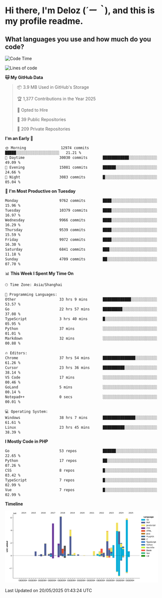 # **Hi there, I'm Deloz (*´ー｀*), and this is my profile readme.**

## **What languages you use and how much do you code?**

<!--START_SECTION:waka-->
![Code Time](http://img.shields.io/badge/Code%20Time-6%2C412%20hrs%2011%20mins-blue)

![Lines of code](https://img.shields.io/badge/From%20Hello%20World%20I%27ve%20Written-54.4%20million%20lines%20of%20code-blue)

**🐱 My GitHub Data** 

> 📦 3.9 MB Used in GitHub's Storage 
 > 
> 🏆 1,377 Contributions in the Year 2025
 > 
> 💼 Opted to Hire
 > 
> 📜 39 Public Repositories 
 > 
> 🔑 209 Private Repositories 
 > 
**I'm an Early 🐤** 

```text
🌞 Morning                12974 commits       █████░░░░░░░░░░░░░░░░░░░░   21.21 % 
🌆 Daytime                30030 commits       ████████████░░░░░░░░░░░░░   49.09 % 
🌃 Evening                15081 commits       ██████░░░░░░░░░░░░░░░░░░░   24.66 % 
🌙 Night                  3083 commits        █░░░░░░░░░░░░░░░░░░░░░░░░   05.04 % 
```
📅 **I'm Most Productive on Tuesday** 

```text
Monday                   9762 commits        ████░░░░░░░░░░░░░░░░░░░░░   15.96 % 
Tuesday                  10379 commits       ████░░░░░░░░░░░░░░░░░░░░░   16.97 % 
Wednesday                9966 commits        ████░░░░░░░░░░░░░░░░░░░░░   16.29 % 
Thursday                 9539 commits        ████░░░░░░░░░░░░░░░░░░░░░   15.59 % 
Friday                   9972 commits        ████░░░░░░░░░░░░░░░░░░░░░   16.30 % 
Saturday                 6841 commits        ███░░░░░░░░░░░░░░░░░░░░░░   11.18 % 
Sunday                   4709 commits        ██░░░░░░░░░░░░░░░░░░░░░░░   07.70 % 
```


📊 **This Week I Spent My Time On** 

```text
🕑︎ Time Zone: Asia/Shanghai

💬 Programming Languages: 
Other                    33 hrs 9 mins       █████████████░░░░░░░░░░░░   53.57 % 
Go                       22 hrs 57 mins      █████████░░░░░░░░░░░░░░░░   37.08 % 
TypeScript               3 hrs 40 mins       █░░░░░░░░░░░░░░░░░░░░░░░░   05.95 % 
Python                   37 mins             ░░░░░░░░░░░░░░░░░░░░░░░░░   01.01 % 
Markdown                 32 mins             ░░░░░░░░░░░░░░░░░░░░░░░░░   00.88 % 

🔥 Editors: 
Chrome                   37 hrs 54 mins      ███████████████░░░░░░░░░░   61.26 % 
Cursor                   23 hrs 36 mins      ██████████░░░░░░░░░░░░░░░   38.14 % 
VS Code                  17 mins             ░░░░░░░░░░░░░░░░░░░░░░░░░   00.46 % 
GoLand                   5 mins              ░░░░░░░░░░░░░░░░░░░░░░░░░   00.14 % 
Notepad++                0 secs              ░░░░░░░░░░░░░░░░░░░░░░░░░   00.01 % 

💻 Operating System: 
Windows                  38 hrs 7 mins       ███████████████░░░░░░░░░░   61.61 % 
Linux                    23 hrs 45 mins      ██████████░░░░░░░░░░░░░░░   38.39 % 
```

**I Mostly Code in PHP** 

```text
Go                       53 repos            ██████░░░░░░░░░░░░░░░░░░░   22.65 % 
Python                   17 repos            ██░░░░░░░░░░░░░░░░░░░░░░░   07.26 % 
CSS                      8 repos             █░░░░░░░░░░░░░░░░░░░░░░░░   03.42 % 
TypeScript               7 repos             █░░░░░░░░░░░░░░░░░░░░░░░░   02.99 % 
Vue                      7 repos             █░░░░░░░░░░░░░░░░░░░░░░░░   02.99 % 
```



**Timeline**

![Lines of Code chart](https://raw.githubusercontent.com/deloz/deloz/main/assets/bar_graph.png)


 Last Updated on 20/05/2025 01:43:24 UTC
<!--END_SECTION:waka-->
